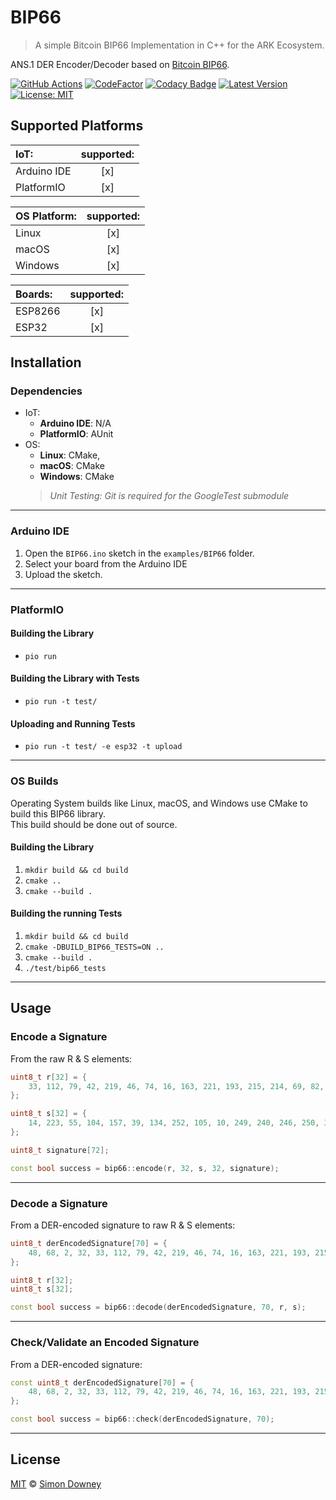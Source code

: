 # BIP66

> A simple Bitcoin BIP66 Implementation in C++ for the ARK Ecosystem.

ANS.1 DER Encoder/Decoder based on [Bitcoin BIP66](https://github.com/bitcoin/bips/blob/master/bip-0066.mediawiki).

[![GitHub Actions](https://github.com/sleepdefic1t/BIP66/workflows/GitHub%20Actions/badge.svg)](https://github.com/sleepdefic1t/BIP66)
[![CodeFactor](https://www.codefactor.io/repository/github/sleepdefic1t/bip66/badge)](https://www.codefactor.io/repository/github/sleepdefic1t/bip66)
[![Codacy Badge](https://api.codacy.com/project/badge/Grade/3828f000e03d45ba86997addd00834c0)](https://www.codacy.com/manual/sleepdefic1t/BIP66)
[![Latest Version](https://badgen.now.sh/github/release/sleepdefic1t/BIP66)](https://github.com/sleepdefic1t/BIP66/releases)
[![License: MIT](https://badgen.now.sh/badge/license/MIT/green)](https://opensource.org/licenses/MIT)

## Supported Platforms

| IoT:        | supported: |
| :---------- | :--------: |
| Arduino IDE | [x]        |
| PlatformIO  | [x]        |

| OS Platform: | supported: |
| :----------- | :--------: |
| Linux        | [x]        |
| macOS        | [x]        |
| Windows      | [x]        |

| Boards: | supported: |
| :------ | :--------: |
| ESP8266 | [x] |
| ESP32   | [x] |

## Installation

### Dependencies

- IoT:
  - **Arduino IDE**: N/A
  - **PlatformIO**: AUnit
- OS:
  - **Linux**: CMake,
  - **macOS**: CMake
  - **Windows**: CMake
  > _Unit Testing: Git is required for the GoogleTest submodule_

---

### Arduino IDE

1) Open the `BIP66.ino` sketch in the `examples/BIP66` folder.  
2) Select your board from the Arduino IDE
3) Upload the sketch.

---

### PlatformIO

#### Building the Library

- `pio run`

#### Building the Library with Tests

- `pio run -t test/`

#### Uploading and Running Tests

- `pio run -t test/ -e esp32 -t upload`

---

### OS Builds

Operating System builds like Linux, macOS, and Windows use CMake to build this BIP66 library.  
This build should be done out of source.

#### Building the Library

1) `mkdir build && cd build`
2) `cmake ..`
3) `cmake --build .`

#### Building the running Tests

1) `mkdir build && cd build`
2) `cmake -DBUILD_BIP66_TESTS=ON ..`
3) `cmake --build .`
4) `./test/bip66_tests`

---

## Usage

### Encode a Signature

From the raw R & S elements:

```cpp
uint8_t r[32] = {
    33, 112, 79, 42, 219, 46, 74, 16, 163, 221, 193, 215, 214, 69, 82, 184, 6, 28, 5, 246, 209, 42, 22, 140, 105, 9, 28, 117, 88, 29, 97, 20
};

uint8_t s[32] = {
    14, 223, 55, 104, 157, 39, 134, 252, 105, 10, 249, 240, 246, 250, 31, 98, 156, 149, 105, 80, 57, 246, 72, 166, 212, 85, 72, 67, 2, 64, 46, 147
};

uint8_t signature[72];

const bool success = bip66::encode(r, 32, s, 32, signature);
```

---

### Decode a Signature

From a DER-encoded signature to raw R & S elements:

```cpp
uint8_t derEncodedSignature[70] = {
    48, 68, 2, 32, 33, 112, 79, 42, 219, 46, 74, 16, 163, 221, 193, 215, 214, 69, 82, 184, 6, 28, 5, 246, 209, 42, 22, 140, 105, 9, 28, 117, 88, 29, 97, 20, 2, 32, 14, 223, 55, 104, 157, 39, 134, 252, 105, 10, 249, 240, 246, 250, 31, 98, 156, 149, 105, 80, 57, 246, 72, 166, 212, 85, 72, 67, 2, 64, 46, 147
};

uint8_t r[32];
uint8_t s[32];

const bool success = bip66::decode(derEncodedSignature, 70, r, s);
```

---

### Check/Validate an Encoded Signature

From a DER-encoded signature:

```cpp
const uint8_t derEncodedSignature[70] = {
    48, 68, 2, 32, 33, 112, 79, 42, 219, 46, 74, 16, 163, 221, 193, 215, 214, 69, 82, 184, 6, 28, 5, 246, 209, 42, 22, 140, 105, 9, 28, 117, 88, 29, 97, 20, 2, 32, 14, 223, 55, 104, 157, 39, 134, 252, 105, 10, 249, 240, 246, 250, 31, 98, 156, 149, 105, 80, 57, 246, 72, 166, 212, 85, 72, 67, 2, 64, 46, 147
};

const bool success = bip66::check(derEncodedSignature, 70);
```

---

## License

[MIT](LICENSE) © [Simon Downey](https://github.com/sleepdefic1t)
